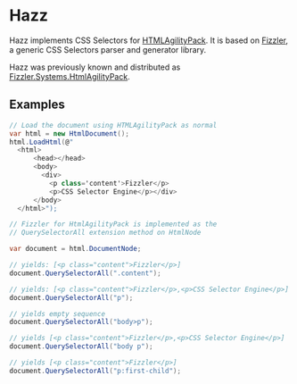 # Hazz

Hazz implements CSS Selectors for [HTMLAgilityPack][hap]. It is based on
[Fizzler][fizzler], a generic CSS Selectors parser and generator library.

Hazz was previously known and distributed as
[Fizzler.Systems.HtmlAgilityPack][fizzhap].

## Examples

```c#
// Load the document using HTMLAgilityPack as normal
var html = new HtmlDocument();
html.LoadHtml(@"
  <html>
      <head></head>
      <body>
        <div>
          <p class='content'>Fizzler</p>
          <p>CSS Selector Engine</p></div>
      </body>
  </html>");

// Fizzler for HtmlAgilityPack is implemented as the
// QuerySelectorAll extension method on HtmlNode

var document = html.DocumentNode;

// yields: [<p class="content">Fizzler</p>]
document.QuerySelectorAll(".content");

// yields: [<p class="content">Fizzler</p>,<p>CSS Selector Engine</p>]
document.QuerySelectorAll("p");

// yields empty sequence
document.QuerySelectorAll("body>p");

// yields [<p class="content">Fizzler</p>,<p>CSS Selector Engine</p>]
document.QuerySelectorAll("body p");

// yields [<p class="content">Fizzler</p>]
document.QuerySelectorAll("p:first-child");
```

  [fizzler]: https://github.com/atifaziz/Fizzler
  [fizzhap]: https://www.nuget.org/packages/Fizzler.Systems.HtmlAgilityPack/
  [hap]: http://html-agility-pack.net/
